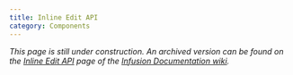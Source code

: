 ```yaml
---
title: Inline Edit API
category: Components
---
```


_This page is still under construction. An archived version can be found on the [Inline Edit
API](https://fluidproject.atlassian.net/wiki/spaces/docs/pages/7079510/Inline+Edit+API) page of the [Infusion Documentation
wiki](https://fluidproject.atlassian.net/wiki/spaces/docs/overview)._
